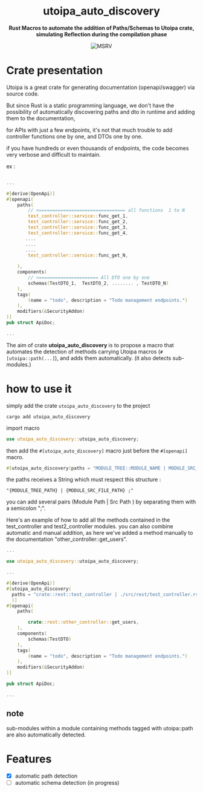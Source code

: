 <div align="center">
  <h1>utoipa_auto_discovery</h1>
  <p>
    <strong>Rust Macros to automate the addition of Paths/Schemas to Utoipa crate, simulating Reflection during the compilation phase</strong>
  </p>
  <p>

![MSRV](https://img.shields.io/badge/rustc-1.69+-ab6000.svg)

  </p>
</div>

# Crate presentation

Utoipa is a great crate for generating documentation (openapi/swagger) via source code.

But since Rust is a static programming language, we don't have the possibility of automatically discovering paths and dto in runtime and adding them to the documentation,

for APIs with just a few endpoints, it's not that much trouble to add controller functions one by one, and DTOs one by one.

if you have hundreds or even thousands of endpoints, the code becomes very verbose and difficult to maintain.

ex :

```rust

...

#[derive(OpenApi)]
#[openapi(
    paths(
        // <================================ all functions  1 to N
        test_controller::service::func_get_1,
        test_controller::service::func_get_2,
        test_controller::service::func_get_3,
        test_controller::service::func_get_4,
       ....
       ....
       ....
        test_controller::service::func_get_N,

    ),
    components(
        // <====================== All DTO one by one
        schemas(TestDTO_1,  TestDTO_2, ........ , TestDTO_N)
    ),
    tags(
        (name = "todo", description = "Todo management endpoints.")
    ),
    modifiers(&SecurityAddon)
)]
pub struct ApiDoc;

...

```

The aim of crate **utoipa_auto_discovery** is to propose a macro that automates the detection of methods carrying Utoipa macros (`#[utoipa::path(...]`), and adds them automatically. (it also detects sub-modules.)

# how to use it

simply add the crate `utoipa_auto_discovery` to the project

```
cargo add utoipa_auto_discovery
```

import macro

```rust
use utoipa_auto_discovery::utoipa_auto_discovery;
```

then add the `#[utoipa_auto_discovery]` macro just before the `#[openapi]` macro.

```rust
#[utoipa_auto_discovery(paths = "MODULE_TREE::MODULE_NAME | MODULE_SRC_FILE_PATH; MODULE_TREE::MODULE_NAME | MODULE_SRC_FILE_PATH; ... ;")]
```

the paths receives a String which must respect this structure :

`"{MODULE_TREE_PATH} | {MODULE_SRC_FILE_PATH} ;"`

you can add several pairs (Module Path | Src Path ) by separating them with a semicolon ";".

Here's an example of how to add all the methods contained in the test_controller and test2_controller modules.
you can also combine automatic and manual addition, as here we've added a method manually to the documentation "other_controller::get_users".

```rust
...

use utoipa_auto_discovery::utoipa_auto_discovery;

...

#[derive(OpenApi)]
#[utoipa_auto_discovery(
  paths = "crate::rest::test_controller | ./src/rest/test_controller.rs ; crate::rest::test2_controller | ./src/rest/test2_controller.rs"
  )]
#[openapi(
    paths(

        crate::rest::other_controller::get_users,
    ),
    components(
        schemas(TestDTO)
    ),
    tags(
        (name = "todo", description = "Todo management endpoints.")
    ),
    modifiers(&SecurityAddon)
)]

pub struct ApiDoc;

...

```

## note

sub-modules within a module containing methods tagged with utoipa::path are also automatically detected.

# Features

- [x] automatic path detection
- [ ] automatic schema detection (in progress)
